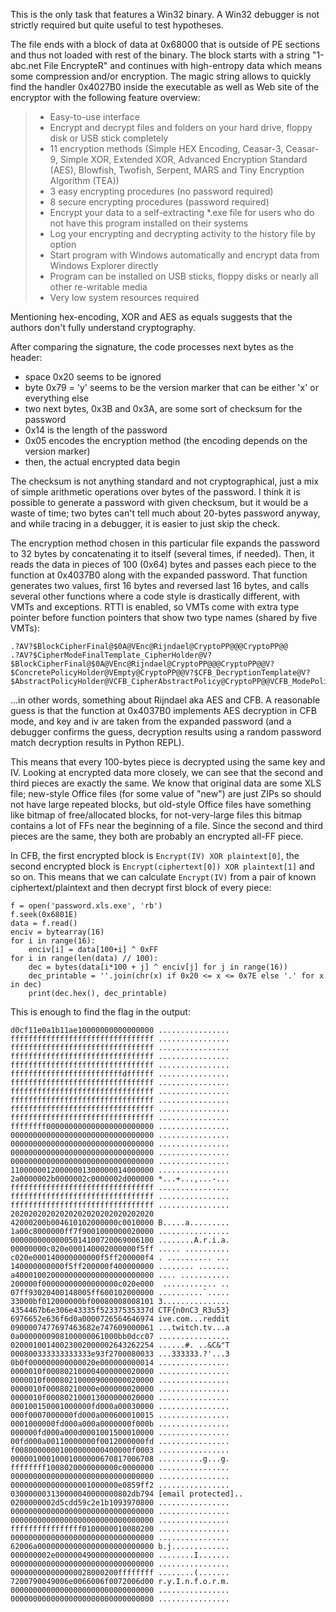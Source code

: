 This is the only task that features a Win32 binary. A Win32 debugger is not
strictly required but quite useful to test hypotheses.

The file ends with a block of data at 0x68000 that is outside of PE sections
and thus not loaded with rest of the binary. The block starts with a string
"1-abc.net File EncrypteR" and continues with high-entropy data which means
some compression and/or encryption. The magic string allows to quickly find
the handler 0x4027B0 inside the executable as well as Web site of the
encryptor with the following feature overview:  
> * Easy-to-use interface  
> * Encrypt and decrypt files and folders on your hard drive, floppy disk or
> USB stick completely  
> * 11 encryption methods (Simple HEX Encoding, Ceasar-3, Ceasar-9, Simple
> XOR, Extended XOR, Advanced Encryption Standard (AES), Blowfish, Twofish,
> Serpent, MARS and Tiny Encryption Algorithm (TEA))  
> * 3 easy encrypting procedures (no password required)  
> * 8 secure encrypting procedures (password required)  
> * Encrypt your data to a self-extracting *.exe file for users who do not
> have this program installed on their systems  
> * Log your encrypting and decrypting activity to the history file by option  
> * Start program with Windows automatically and encrypt data from Windows
> Explorer directly  
> * Program can be installed on USB sticks, floppy disks or nearly all other
> re-writable media  
> * Very low system resources required

Mentioning hex-encoding, XOR and AES as equals suggests that the authors don't
fully understand cryptography.

After comparing the signature, the code processes next bytes as the header:  
* space 0x20 seems to be ignored  
* byte 0x79 = 'y' seems to be the version marker that can be either 'x' or everything else  
* two next bytes, 0x3B and 0x3A, are some sort of checksum for the password  
* 0x14 is the length of the password  
* 0x05 encodes the encryption method (the encoding depends on the version marker)  
* then, the actual encrypted data begin

The checksum is not anything standard and not cryptographical, just a mix of
simple arithmetic operations over bytes of the password. I think it is
possible to generate a password with given checksum, but it would be a waste
of time; two bytes can't tell much about 20-bytes password anyway, and while
tracing in a debugger, it is easier to just skip the check.

The encryption method chosen in this particular file expands the password to
32 bytes by concatenating it to itself (several times, if needed). Then, it
reads the data in pieces of 100 (0x64) bytes and passes each piece to the
function at 0x4037B0 along with the expanded password. That function generates
two values, first 16 bytes and reversed last 16 bytes, and calls several other
functions where a code style is drastically different, with VMTs and
exceptions. RTTI is enabled, so VMTs come with extra type pointer before
function pointers that show two type names (shared by five VMTs):  
```  
.?AV?$BlockCipherFinal@$0A@VEnc@Rijndael@CryptoPP@@@CryptoPP@@  
.?AV?$CipherModeFinalTemplate_CipherHolder@V?$BlockCipherFinal@$0A@VEnc@Rijndael@CryptoPP@@@CryptoPP@@V?$ConcretePolicyHolder@VEmpty@CryptoPP@@V?$CFB_DecryptionTemplate@V?$AbstractPolicyHolder@VCFB_CipherAbstractPolicy@CryptoPP@@VCFB_ModePolicy@2@@CryptoPP@@@2@VCFB_CipherAbstractPolicy@2@@2@@CryptoPP@@  
```  
...in other words, something about Rijndael aka AES and CFB. A reasonable
guess is that the function at 0x4037B0 implements AES decryption in CFB mode,
and key and iv are taken from the expanded password (and a debugger confirms
the guess, decryption results using a random password match decryption results
in Python REPL).

This means that every 100-bytes piece is decrypted using the same key and IV.
Looking at encrypted data more closely, we can see that the second and third
pieces are exactly the same. We know that original data are some XLS file;
new-style Office files (for some value of "new") are just ZIPs so should not
have large repeated blocks, but old-style Office files have something like
bitmap of free/allocated blocks, for not-very-large files this bitmap contains
a lot of FFs near the beginning of a file. Since the second and third pieces
are the same, they both are probably an encrypted all-FF piece.

In CFB, the first encrypted block is `Encrypt(IV) XOR plaintext[0]`, the
second encrypted block is `Encrypt(ciphertext[0]) XOR plaintext[1]` and so on.
This means that we can calculate `Encrypt(IV)` from a pair of known
ciphertext/plaintext and then decrypt first block of every piece:  
```  
f = open('password.xls.exe', 'rb')  
f.seek(0x6801E)  
data = f.read()  
enciv = bytearray(16)  
for i in range(16):  
	enciv[i] = data[100+i] ^ 0xFF  
for i in range(len(data) // 100):  
	dec = bytes(data[i*100 + j] ^ enciv[j] for j in range(16))  
	dec_printable = ''.join(chr(x) if 0x20 <= x <= 0x7E else '.' for x in dec)  
	print(dec.hex(), dec_printable)  
```  
This is enough to find the flag in the output:  
```  
d0cf11e0a1b11ae10000000000000000 ................  
ffffffffffffffffffffffffffffffff ................  
ffffffffffffffffffffffffffffffff ................  
ffffffffffffffffffffffffffffffff ................  
ffffffffffffffffffffffffffffffff ................  
fffffffffffffffffffffffffdffffff ................  
ffffffffffffffffffffffffffffffff ................  
ffffffffffffffffffffffffffffffff ................  
ffffffffffffffffffffffffffffffff ................  
ffffffffffffffffffffffffffffffff ................  
ffffffffffffffffffffffffffffffff ................  
ffffffff000000000000000000000000 ................  
00000000000000000000000000000000 ................  
00000000000000000000000000000000 ................  
00000000000000000000000000000000 ................  
00000000000000000000000000000000 ................  
11000000120000001300000014000000 ................  
2a0000002b0000002c0000002d000000 *...+...,...-...  
ffffffffffffffffffffffffffffffff ................  
ffffffffffffffffffffffffffffffff ................  
ffffffffffffffffffffffffffffffff ................  
20202020202020202020202020202020  
42000200b004610102000000c0010000 B.....a.........  
1a00c8000000ff7f9001000000020000 ................  
00000000000005014100720069006100 ........A.r.i.a.  
00000000c020e000140002000000f5ff ..... ..........  
c020e000140000000000f5ff200000f4 . .......... ...  
140000000000f5ff200000f400000000 ........ .......  
a4000100200000000000000000000000 .... ...........  
200000f00000000000000000c020e000  ............ ..  
07ff93020400148005ff600102000000 ..........`.....  
33000bf012000000bf00080008008101 3...............  
4354467b6e306e43335f52337535337d CTF{n0nC3_R3u53}  
6976652e636f6d0a0000726564646974 ive.com...reddit  
0900007477697463682e747609000061 ...twitch.tv...a  
0a0000000908100000061000bb0dcc07 ................  
02000100140023002000002643262254 ......#. ..&C&"T  
000800333333333333e93f2700080033 ...333333.?'...3  
0b0f000000000000020e000000000014 ................  
0000010f000802100004000000020000 ................  
0000010f000802100009000000020000 ................  
0000010f00080210000e000000020000 ................  
0000010f000802100013000000020000 ................  
000100150001000000fd000a00030000 ................  
000f0007000000fd000a000600010015 ................  
0001000000fd000a000a0000000f000b ................  
000000fd000a000d0001001500010000 ................  
00fd000a00110000000f0012000000fd ................  
f00800000001000000000400000f0003 ................  
00000100010001000000670817006708 ..........g...g.  
ffffffff1008020000000000c0000000 ................  
00000000000000000000000000000000 ................  
000000000000000001000000e0859ff2 ................  
030000003130000040000000802db794 [email protected]..  
0200000002d5cdd59c2e1b1093970800 ................  
00000000000000000000000000000000 ................  
00000000000000000000000000000000 ................  
ffffffffffffffff0100000010080200 ................  
00000000000000000000000000000000 ................  
62006a00000000000000000000000000 b.j.............  
000000002e0000004900000000000000 ........I.......  
00000000000000000000000000000000 ................  
000000000000000028000200ffffffff ........(.......  
7200790049006e0066006f0072006d00 r.y.I.n.f.o.r.m.  
00000000000000000000000000000000 ................  
00000000000000000000000000000000 ................  
```